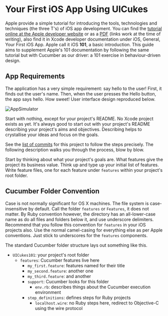 # Your First iOS App Using UICukes

Apple provide a simple tutorial for introducing the tools, technologies and techniques (the three T's) of iOS app development. You can find the [tutorial online at the Apple developer website](https://developer.apple.com/library/ios/#referencelibrary/GettingStarted/RoadMapiOS/chapters/RM_YourFirstApp_iOS/Articles/00_Introduction.html) or as a [PDF](http://developer.apple.com/library/ios/DOCUMENTATION/iPhone/Conceptual/iPhone101/iPhone101.pdf) (links work at the time of writing), also find it in Xcode developer documentation under iOS, General, Your First iOS App. Apple call it iOS __101__, a basic introduction. This guide aims to supplement Apple's 101 documentation by following the same tutorial but with Cucumber as our driver: a 101 exercise in behaviour-driven design.

## App Requirements

The application has a very simple requirement: say hello to the user! First, it finds out the user's name. Then, when the user presses the Hello button, the app says hello. How sweet! User interface design reproduced below.

![AppSimulator](UICukes101/raw/master/Images/appSimulator.png)

Start with nothing, except for your project's README. No Xcode project exists as yet. It's always good to start out with your project's README describing your project's aims and objectives. Describing helps to crystallise your ideas and focus on the goals.

See the [list of commits](UICukes101/commits/master) for this project to follow the steps precisely. The following description walks you through the process, blow by blow.

Start by thinking about what your project's goals are. What features give the project its business value. Think up and type up your initial list of features. Write feature files, one for each feature under `features` within your project's root folder.

## Cucumber Folder Convention

Case is not normally significant for OS X machines. The file system is case-insensitive by default. Call the folder `features` or `Features`, it does not matter. By Ruby convention however, the directory has an all-lower-case name as do all files and folders below it, and use underscore delimiters. Recommend that you follow this convention for `features` in your iOS projects also. Use the normal camel-casing for everything else as per Apple conventions. Just stick to underscores for the `features` components.

The standard Cucumber folder structure lays out something like this.

- `UICukes101`: your project's root folder
	- `features`: Cucumber features live here
		* `my_first.feature`: features named for their title
		* `my_second.feature`: another one
		* `my_third.feature`: and another
		* `support`: Cucumber looks for this folder
			- `env.rb`: describes things about the Cucumber execution environment
		* `step_definitions`: defines steps for Ruby projects
			- `localhost.wire`: no Ruby steps here, redirect to Objective-C using the wire protocol
